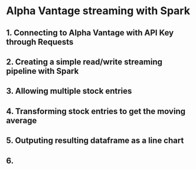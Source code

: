 # Alpha Vantage streaming with Spark

## 1. Connecting to Alpha Vantage with API Key through Requests
## 2. Creating a simple read/write streaming pipeline with Spark
## 3. Allowing multiple stock entries
## 4. Transforming stock entries to get the moving average
## 5. Outputing resulting dataframe as a line chart
## 6. 
